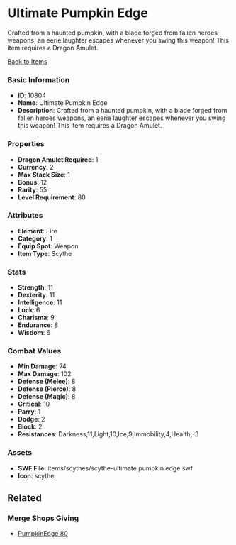# Ultimate Pumpkin Edge

Crafted from a haunted pumpkin, with a blade forged from fallen heroes weapons, an eerie laughter escapes whenever you swing this weapon! This item requires a Dragon Amulet.

[Back to Items](../items.md)

### Basic Information

- **ID**: 10804
- **Name**: Ultimate Pumpkin Edge
- **Description**: Crafted from a haunted pumpkin, with a blade forged from fallen heroes weapons, an eerie laughter escapes whenever you swing this weapon! This item requires a Dragon Amulet.

### Properties

- **Dragon Amulet Required**: 1
- **Currency**: 2
- **Max Stack Size**: 1
- **Bonus**: 12
- **Rarity**: 55
- **Level Requirement**: 80

### Attributes

- **Element**: Fire
- **Category**: 1
- **Equip Spot**: Weapon
- **Item Type**: Scythe

### Stats

- **Strength**: 11
- **Dexterity**: 11
- **Intelligence**: 11
- **Luck**: 6
- **Charisma**: 9
- **Endurance**: 8
- **Wisdom**: 6

### Combat Values

- **Min Damage**: 74
- **Max Damage**: 102
- **Defense (Melee)**: 8
- **Defense (Pierce)**: 8
- **Defense (Magic)**: 8
- **Critical**: 10
- **Parry**: 1
- **Dodge**: 2
- **Block**: 2
- **Resistances**: Darkness,11,Light,10,Ice,9,Immobility,4,Health,-3

### Assets

- **SWF File**: items/scythes/scythe-ultimate pumpkin edge.swf
- **Icon**: scythe

## Related

### Merge Shops Giving

- [PumpkinEdge 80](../merge-shops/170-pumpkinedge-80.md)

